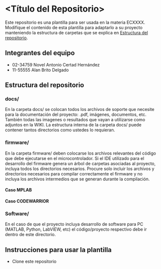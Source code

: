 # <Título del Repositorio>
Este repositorio es una plantilla para ser usada en la materia ECXXXX. Modifique el contenido de esta plantilla para adaptarlo a su proyecto manteniendo la estructura de carpetas que se explica en [Estructura del repositorio](#Estructura-del-repositorio).

## Integrantes del equipo
* 02-34759 Novel Antonio Certad Hernández
* 11-55555 Alan Brito Delgado

## Estructura del repositorio
### docs/
En la carpeta docs/ se colocan todos los archivos de soporte que necesite para la documentación del proyecto: .pdf, imágenes, documentos, etc. También todas las imagenes o resultados que vayan a utilizarse como adjuntos en la WIKI. La estructura interna de la carpeta docs/ puede contener tantos directorios como ustedes lo requieran.
### firmware/
En la carpeta firmware/ deben colocarse los archivos relevantes del código que debe ejecutarse en el microcontrolador. Si el IDE utilizado para el desarrollo del firmware genera un árbol de carpetas asociadas al proyecto, incluya todos los directorios necesarios. Procure solo incluir los archivos y directorios necesarios para compilar correctamente el firmware y no incluya los archivos intermedios que se generan durante la compilación. 
#### Caso MPLAB


#### Caso CODEWARRIOR

### Software/
En el caso de que el proyecto incluya desarrollo de software para PC (MATLAB, Python, LabVIEW, etc) el código/proyecto respectivo debe ir dentro de este directorio.

## Instrucciones para usar la plantilla
* Clone este repositorio

